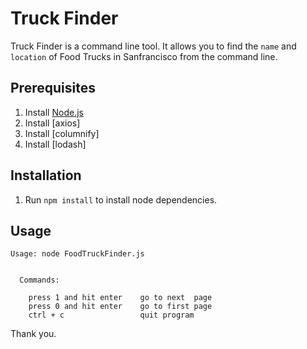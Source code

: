 # Truck Finder
Truck Finder is a command line tool. It allows you to find the `name` and `location` of Food Trucks in Sanfrancisco from the command line.

## Prerequisites
1. Install [Node.js](https://nodejs.org/en/)
2. Install [axios]
3. Install [columnify]
4. Install [lodash]

## Installation
1. Run `npm install` to install node dependencies.

## Usage
```
Usage: node FoodTruckFinder.js


  Commands:

    press 1 and hit enter    go to next  page
    press 0 and hit enter    go to first page
    ctrl + c                 quit program

```

Thank you.